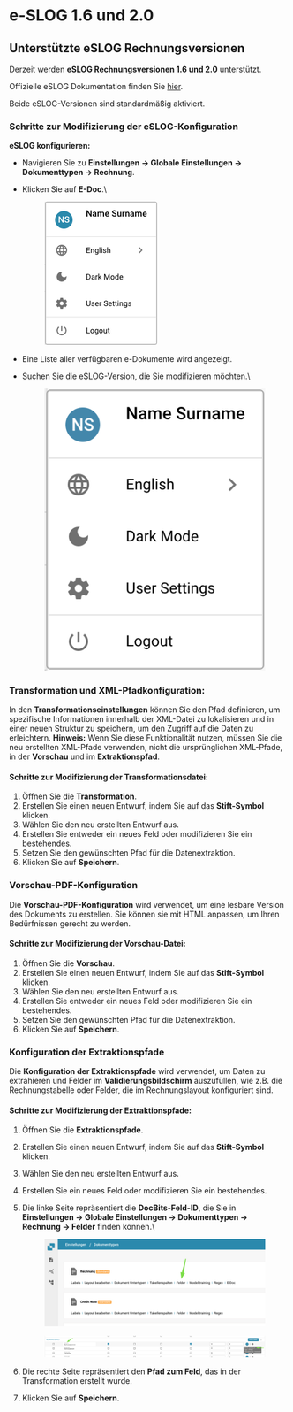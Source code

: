 # e-SLOG 1.6 und 2.0

## Unterstützte eSLOG Rechnungsversionen

Derzeit werden **eSLOG Rechnungsversionen 1.6 und 2.0** unterstützt.

Offizielle eSLOG Dokumentation finden Sie [hier](https://epos.si/en).

Beide eSLOG-Versionen sind standardmäßig aktiviert.

### Schritte zur Modifizierung der eSLOG-Konfiguration

**eSLOG konfigurieren:**

* Navigieren Sie zu **Einstellungen → Globale Einstellungen → Dokumenttypen → Rechnung**.
*   Klicken Sie auf **E-Doc**.\


    <figure><img src="../../../../../.gitbook/assets/image.png" alt=""><figcaption></figcaption></figure>
* Eine Liste aller verfügbaren e-Dokumente wird angezeigt.
*   Suchen Sie die eSLOG-Version, die Sie modifizieren möchten.\


    <figure><img src="../../../../../.gitbook/assets/image (1).png" alt=""><figcaption></figcaption></figure>

### **Transformation und XML-Pfadkonfiguration:**

In den **Transformationseinstellungen** können Sie den Pfad definieren, um spezifische Informationen innerhalb der XML-Datei zu lokalisieren und in einer neuen Struktur zu speichern, um den Zugriff auf die Daten zu erleichtern. **Hinweis:** Wenn Sie diese Funktionalität nutzen, müssen Sie die neu erstellten XML-Pfade verwenden, nicht die ursprünglichen XML-Pfade, in der **Vorschau** und im **Extraktionspfad**.

#### **Schritte zur Modifizierung der Transformationsdatei:**

1. Öffnen Sie die **Transformation**.
2. Erstellen Sie einen neuen Entwurf, indem Sie auf das **Stift-Symbol** klicken.
3. Wählen Sie den neu erstellten Entwurf aus.
4. Erstellen Sie entweder ein neues Feld oder modifizieren Sie ein bestehendes.
5. Setzen Sie den gewünschten Pfad für die Datenextraktion.
6. Klicken Sie auf **Speichern**.

### Vorschau-PDF-Konfiguration

Die **Vorschau-PDF-Konfiguration** wird verwendet, um eine lesbare Version des Dokuments zu erstellen. Sie können sie mit HTML anpassen, um Ihren Bedürfnissen gerecht zu werden.

#### **Schritte zur Modifizierung der Vorschau-Datei:**

1. Öffnen Sie die **Vorschau**.
2. Erstellen Sie einen neuen Entwurf, indem Sie auf das **Stift-Symbol** klicken.
3. Wählen Sie den neu erstellten Entwurf aus.
4. Erstellen Sie entweder ein neues Feld oder modifizieren Sie ein bestehendes.
5. Setzen Sie den gewünschten Pfad für die Datenextraktion.
6. Klicken Sie auf **Speichern**.

### Konfiguration der Extraktionspfade

Die **Konfiguration der Extraktionspfade** wird verwendet, um Daten zu extrahieren und Felder im **Validierungsbildschirm** auszufüllen, wie z.B. die Rechnungstabelle oder Felder, die im Rechnungslayout konfiguriert sind.

#### **Schritte zur Modifizierung der Extraktionspfade:**

1. Öffnen Sie die **Extraktionspfade**.
2. Erstellen Sie einen neuen Entwurf, indem Sie auf das **Stift-Symbol** klicken.
3. Wählen Sie den neu erstellten Entwurf aus.
4. Erstellen Sie ein neues Feld oder modifizieren Sie ein bestehendes.
5.  Die linke Seite repräsentiert die **DocBits-Feld-ID**, die Sie in **Einstellungen → Globale Einstellungen → Dokumenttypen → Rechnung → Felder** finden können.\


    <figure><img src="../../../../../.gitbook/assets/e-SLOG 1.6 und 2.0  (1).jpg" alt=""><figcaption></figcaption></figure>

    <figure><img src="../../../../../.gitbook/assets/e-SLOG 1.6 und 2.0 1 (1).jpg" alt=""><figcaption></figcaption></figure>
6. Die rechte Seite repräsentiert den **Pfad zum Feld**, das in der Transformation erstellt wurde.
7. Klicken Sie auf **Speichern**.
